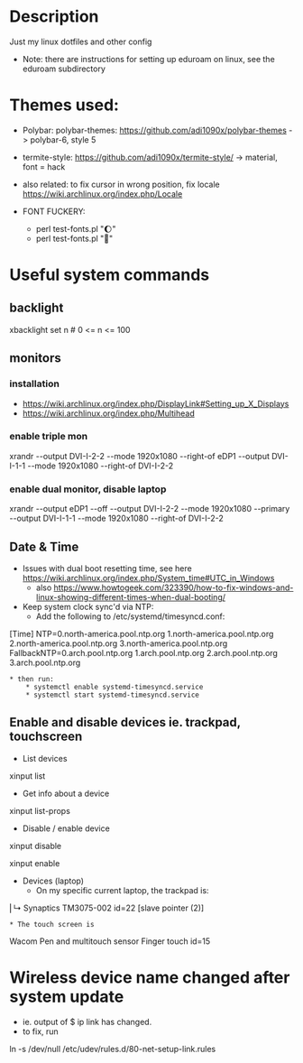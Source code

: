 # Description
Just my linux dotfiles and other config

* Note: there are instructions for setting up eduroam on linux, see the eduroam subdirectory

# Themes used:
* Polybar: polybar-themes: https://github.com/adi1090x/polybar-themes -> polybar-6, style 5
* termite-style: https://github.com/adi1090x/termite-style/ -> material, font = hack
* also related: to fix cursor in wrong position, fix locale https://wiki.archlinux.org/index.php/Locale

* FONT FUCKERY:
  * perl test-fonts.pl "🌔"
  * perl test-fonts.pl ""

# Useful system commands
## backlight
xbacklight set n 
    # 0 <= n <= 100

## monitors
### installation
* https://wiki.archlinux.org/index.php/DisplayLink#Setting_up_X_Displays
* https://wiki.archlinux.org/index.php/Multihead

### enable triple mon
xrandr --output DVI-I-2-2 --mode 1920x1080 --right-of eDP1 --output DVI-I-1-1 --mode 1920x1080 --right-of DVI-I-2-2

### enable dual monitor, disable laptop
xrandr --output eDP1 --off --output DVI-I-2-2 --mode 1920x1080 --primary --output DVI-I-1-1 --mode 1920x1080 --right-of DVI-I-2-2


## Date & Time
* Issues with dual boot resetting time, see here https://wiki.archlinux.org/index.php/System_time#UTC_in_Windows
  * also https://www.howtogeek.com/323390/how-to-fix-windows-and-linux-showing-different-times-when-dual-booting/
* Keep system clock sync'd via NTP:
    * Add the following to /etc/systemd/timesyncd.conf:

[Time]
NTP=0.north-america.pool.ntp.org 1.north-america.pool.ntp.org 2.north-america.pool.ntp.org 3.north-america.pool.ntp.org
FallbackNTP=0.arch.pool.ntp.org 1.arch.pool.ntp.org 2.arch.pool.ntp.org 3.arch.pool.ntp.org

    * then run:
        * systemctl enable systemd-timesyncd.service
        * systemctl start systemd-timesyncd.service

## Enable and disable devices ie. trackpad, touchscreen

* List devices

xinput list

* Get info about a device

xinput list-props <device>

* Disable / enable device

xinput disable <device>

xinput enable <device>

* Devices (laptop)
    * On my specific current laptop, the trackpad is:

⎜↳ Synaptics TM3075-002 id=22	[slave  pointer  (2)]

    * The touch screen is

Wacom Pen and multitouch sensor Finger touch	id=15

# Wireless device name changed after system update

* ie. output of $ ip link has changed.
* to fix, run

ln -s /dev/null /etc/udev/rules.d/80-net-setup-link.rules
